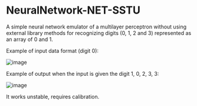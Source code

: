 # NeuralNetwork-NET-SSTU

A simple neural network emulator of a multilayer perceptron without using external library methods for recognizing digits (0, 1, 2 and 3) represented as an array of 0 and 1.

Example of input data format (digit 0):

![image](https://github.com/ruddanil/NeuralNetwork-NET-SSTU/assets/25799951/48fce2bd-0ef3-40c8-8fe9-c7fdf434d3a8)

Example of output when the input is given the digit 1, 0, 2, 3, 3:

![image](https://github.com/ruddanil/NeuralNetwork-NET-SSTU/assets/25799951/c4061406-4010-4ca4-a99d-94f1c4b3fc26)

It works unstable, requires calibration.
